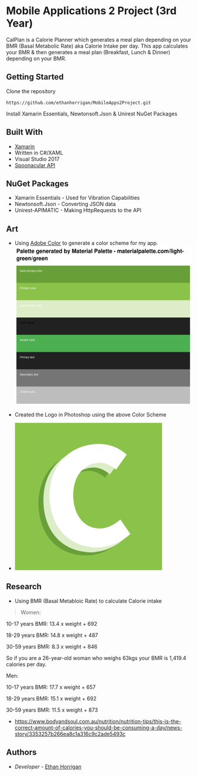
# Mobile Applications 2 Project (3rd Year)

CalPlan is a Calorie Planner which generates a meal plan depending on your BMR (Basal Metabolic Rate) aka Calorie Intake per day.
This app calculates your BMR & then generates a meal plan (Breakfast, Lunch & Dinner) depending on your BMR.

## Getting Started

Clone the repository
```
https://github.com/ethanhorrigan/MobileApps2Project.git
```

Install Xamarin Essentials, Newtonsoft.Json & Unirest NuGet Packages

## Built With

* [Xamarin](https://visualstudio.microsoft.com/xamarin/)
* Written in C#/XAML
* Visual Studio 2017
* [Spoonacular API](https://rapidapi.com/spoonacular/api/recipe-food-nutrition) 

## NuGet Packages

* Xamarin Essentials - Used for Vibration Capabilities
* Newtonsoft.Json - Converting JSON data
* Unirest-APIMATIC - Making HttpRequests to the API

## Art

* Using [Adobe Color](https://color.adobe.com/create/color-wheel/) to generate a color scheme for my app.
![Scheme](https://github.com/ethanhorrigan/MobileApps2Project/blob/master/Screenshots/ColorPalette.PNG "Color Scheme")

* Created the Logo in Photoshop using the above Color Scheme
* ![Logo](https://github.com/ethanhorrigan/MobileApps2Project/blob/master/Screenshots/400.png "Logo")

## Research

* Using BMR (Basal Metabloic Rate) to calculate Calorie intake
> Women:

10-17 years 
BMR: 13.4 x weight + 692

18-29 years 
BMR: 14.8 x weight + 487

30-59 years 
BMR: 8.3 x weight + 846

So if you are a 26-year-old woman who weighs 63kgs your BMR is 1,419.4 calories per day.

Men:

10-17 years 
BMR: 17.7 x weight + 657

18-29 years 
BMR: 15.1 x weight + 692

30-59 years 
BMR: 11.5 x weight + 873

* https://www.bodyandsoul.com.au/nutrition/nutrition-tips/this-is-the-correct-amount-of-calories-you-should-be-consuming-a-day/news-story/3353257b266ea8c1a316c9c2ade5493c

## Authors

* *Developer* - [Ethan Horrigan](https://github.com/ethanhorrigan)


